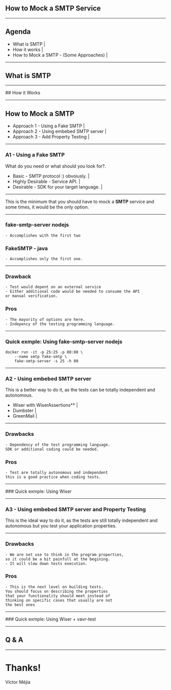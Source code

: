 ## How to Mock a SMTP Service

---

## Agenda
- What is SMTP |
- How it works |
- How to Mock a SMTP - (Some Approaches) |

---

## What is SMTP

---

## How it Works

---

## How to Mock a SMTP
- Approach 1 - Using a Fake SMTP |
- Approach 2 - Using embebed SMTP server |
- Approach 3 - Add Property Testing |

---

### A1 - Using a Fake SMTP

What do you need or what should you look for?. 

- Basic - SMTP protocol :) obvoiusly. |
- Highly Desirable - Service API. |
- Desirable - SDK for your target language. | 

--- 

This is the minimum that you should have to mock a **SMTP** service and some times, it would be the only option.

---

### **fake-smtp-server nodejs** 
    - Accomplishes with the first two

### FakeSMTP - java
    - Accomplishes only the first one.

---

### Drawback
    - Test would depent on an external service
    - Either additional code would be needed to consume the API 
    or manual verification.
### Pros
    - The mayority of options are here.
    - Indepency of the testing programming language.

---

### Quick exmple: Using fake-smtp-server nodejs

```
docker run -it -p 25:25 -p 80:80 \
    --name smtp fake-smtp \
    fake-smtp-server -s 25 -h 80
```

---

### A2 - Using embebed SMTP server
This is a better way to do it, as the tests can be totally independent and autonomous.

- Wiser with WiserAssertions** |
- Dumbster |
- GreenMail |

---

### Drawbacks
    - Dependency of the test programming language. 
    SDK or additional coding could be needed.
### Pros
    - Test are totally autonomous and independent 
    this is a good practice when coding tests.

---

### Quick exmple: Using Wiser

---

### A3 - Using embebed SMTP server and Property Testing
This is the ideal way to do it, as the tests are still totally independent and autonomous but you test your application properties.

---

### Drawbacks
    - We are not use to think in the program properties, 
    so it could be a bit painfull at the begining.
    - It will slow down tests execution.
### Pros
    - This is the next level on building tests. 
    You should focus on describing the properties 
    that your functionality should meet instead of 
    thinking on specific cases that usually are not 
    the best ones

---

### Quick exmple: Using Wiser + vavr-test

---

## Q & A

---

# Thanks!

Víctor Méjia